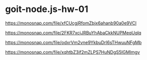 # goit-node.js-hw-01

https://monosnap.com/file/xfCUcgjRfomZbjx6ahanb90a0e9VCl

https://monosnap.com/file/2FKR7xcjJRBuYhAbaCkkNUPMeqUqlq

https://monosnap.com/file/odxrVm2vne9YkbuDrl6sTHwuuNFgMb

https://monosnap.com/file/xqhtbZ3if2mZLPS7HuNDgS5IGMlmgv
